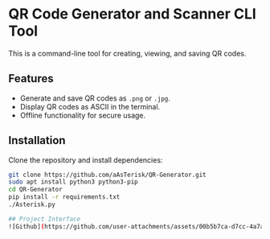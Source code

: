 # QR Code Generator and Scanner CLI Tool

This is a command-line tool for creating, viewing, and saving QR codes. 

## Features
- Generate and save QR codes as `.png` or `.jpg`.
- Display QR codes as ASCII in the terminal.
- Offline functionality for secure usage.

## Installation
Clone the repository and install dependencies:
```bash
git clone https://github.com/aAsTerisk/QR-Generator.git
sudo apt install python3 python3-pip
cd QR-Generator
pip install -r requirements.txt
./Asterisk.py

## Project Interface
![Github](https://github.com/user-attachments/assets/00b5b7ca-d7cc-4a7a-b17e-5efe33301620)
